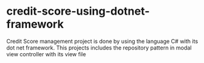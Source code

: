 # credit-score-using-dotnet-framework
Credit Score management project is done by using the language C# with its dot net framework. This projects includes the repository pattern in modal view controller with its view file
